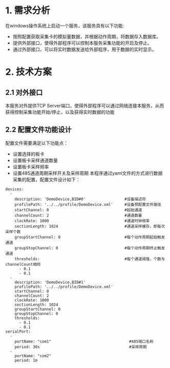 ﻿# 1. 需求分析
在windows操作系统上启动一个服务，该服务具有以下功能:
* 按照配置获取采集卡的模拟量数据，并根据动作周期，将数据存入数据库。
* 提供外部接口，使得外部程序可以控制本服务采集功能的开启及停止。
* 通过外部接口，可以将实时数据发送给外部程序，用于数据的实时显示。


# 2. 技术方案
## 2.1 对外接口
本服务对外提供TCP Server端口，使得外部程序可以通过网络连接本服务，从而获得控制采集功能开始/停止，以及获得实时数据的功能
## 2.2 配置文件功能设计
配置文件需要满足以下功能点：
* 设置选择的板卡
* 设置板卡采样通道数量
* 设置板卡采样频率
* 设置485通道周期采样开关及采样周期
本程序通过yaml文件的方式进行数据采集的配置，配置文件设计如下：
```
devices:
  -
    description: 'DemoDevice,BID#0'                 #设备描述符
    profilePath: '../../profile/DemoDevice.xml'     #设备预配置文件路径
    startChannel: 0                                 #起始通道
    channelCount: 2                                 #通道数量
    clockRate: 1000                                 #通道时钟频率
    sectionLength: 1024                             #通道采样缓存，即每次采样个数
    groupStartChannel: 0                            #每个动作周期起始触发通道
    groupStopChannel: 0                             #每个动作周期终止触发通道
    thresholds:                                     #每个通道阈值，个数与channelCount相同
      - 0.1
      - 0.1
  - 
    description: 'DemoDevice,BID#1'
    profilePath: '../../profile/DemoDevice.xml'
    startChannel: 0
    channelCount: 2
    clockRate: 1000
    sectionLength: 1024
    groupStartChannel: 0
    groupStopChannel: 0
    thresholds:
      - 0.1
      - 0.1
serialPort:
  -
    portName: "com1"                                  #485端口名称
    period: 30s                                       #采样周期
  -
    portName: "com2"
    period: 1m
```